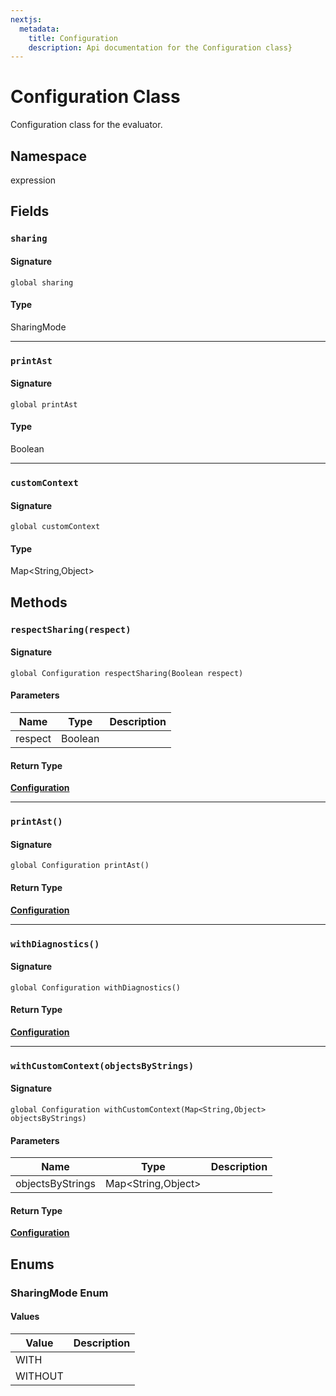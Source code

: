 ```yaml
---
nextjs:
  metadata:
    title: Configuration
    description: Api documentation for the Configuration class}
---
```


# Configuration Class

Configuration class for the evaluator.

## Namespace
expression

## Fields
### `sharing`

#### Signature
```apex
global sharing
```

#### Type
SharingMode

---

### `printAst`

#### Signature
```apex
global printAst
```

#### Type
Boolean

---

### `customContext`

#### Signature
```apex
global customContext
```

#### Type
Map&lt;String,Object&gt;

## Methods
### `respectSharing(respect)`

#### Signature
```apex
global Configuration respectSharing(Boolean respect)
```

#### Parameters
| Name | Type | Description |
|------|------|-------------|
| respect | Boolean |  |

#### Return Type
**[Configuration](/docs/api/miscellaneous/Configuration)**

---

### `printAst()`

#### Signature
```apex
global Configuration printAst()
```

#### Return Type
**[Configuration](/docs/api/miscellaneous/Configuration)**

---

### `withDiagnostics()`

#### Signature
```apex
global Configuration withDiagnostics()
```

#### Return Type
**[Configuration](/docs/api/miscellaneous/Configuration)**

---

### `withCustomContext(objectsByStrings)`

#### Signature
```apex
global Configuration withCustomContext(Map<String,Object> objectsByStrings)
```

#### Parameters
| Name | Type | Description |
|------|------|-------------|
| objectsByStrings | Map&lt;String,Object&gt; |  |

#### Return Type
**[Configuration](/docs/api/miscellaneous/Configuration)**

## Enums
### SharingMode Enum

#### Values
| Value | Description |
|-------|-------------|
| WITH |  |
| WITHOUT |  |